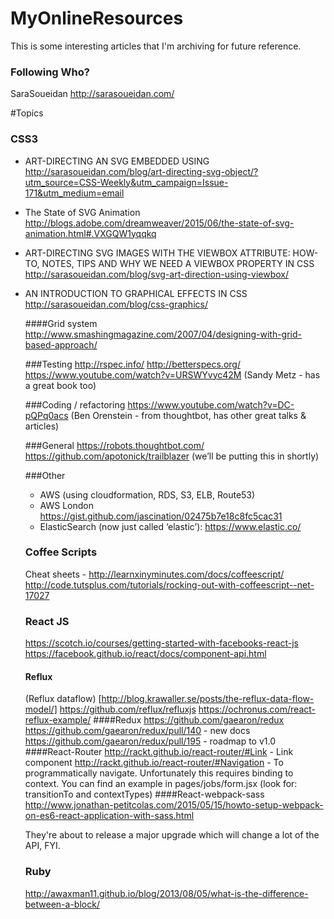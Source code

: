# MyOnlineResources

This is some interesting articles that I'm archiving for future reference.

### Following Who?
SaraSoueidan http://sarasoueidan.com/

#Topics

### CSS3
  - ART-DIRECTING AN SVG EMBEDDED USING <OBJECT>
  http://sarasoueidan.com/blog/art-directing-svg-object/?utm_source=CSS-Weekly&utm_campaign=Issue-171&utm_medium=email
  
  - The State of SVG Animation
  http://blogs.adobe.com/dreamweaver/2015/06/the-state-of-svg-animation.html#.VXGQW1yqqkq
  
  - ART-DIRECTING SVG IMAGES WITH THE VIEWBOX ATTRIBUTE: HOW-TO, NOTES, TIPS AND WHY WE NEED A VIEWBOX PROPERTY IN CSS
  http://sarasoueidan.com/blog/svg-art-direction-using-viewbox/
  
  - AN INTRODUCTION TO GRAPHICAL EFFECTS IN CSS
  http://sarasoueidan.com/blog/css-graphics/

####Grid system
http://www.smashingmagazine.com/2007/04/designing-with-grid-based-approach/

###Testing
http://rspec.info/
http://betterspecs.org/
https://www.youtube.com/watch?v=URSWYvyc42M (Sandy Metz - has a great book too)

###Coding / refactoring
https://www.youtube.com/watch?v=DC-pQPq0acs (Ben Orenstein - from thoughtbot, has other great talks & articles)

###General
https://robots.thoughtbot.com/
https://github.com/apotonick/trailblazer (we’ll be putting this in shortly)

###Other
- AWS (using cloudformation, RDS, S3, ELB, Route53)
- AWS London https://gist.github.com/jascination/02475b7e18c8fc5cac31
- ElasticSearch (now just called ‘elastic’): https://www.elastic.co/

### Coffee Scripts
Cheat sheets - http://learnxinyminutes.com/docs/coffeescript/
http://code.tutsplus.com/tutorials/rocking-out-with-coffeescript--net-17027

### React JS
https://scotch.io/courses/getting-started-with-facebooks-react-js
https://facebook.github.io/react/docs/component-api.html
#### Reflux
(Reflux dataflow) [http://blog.krawaller.se/posts/the-reflux-data-flow-model/]
https://github.com/reflux/refluxjs
https://ochronus.com/react-reflux-example/
####Redux
https://github.com/gaearon/redux
https://github.com/gaearon/redux/pull/140 - new docs
https://github.com/gaearon/redux/pull/195 - roadmap to v1.0
####React-Router
http://rackt.github.io/react-router/#Link - Link component
http://rackt.github.io/react-router/#Navigation - To programmatically navigate. Unfortunately this requires binding to context. You can find an example in pages/jobs/form.jsx (look for: transitionTo and contextTypes)
####React-webpack-sass
http://www.jonathan-petitcolas.com/2015/05/15/howto-setup-webpack-on-es6-react-application-with-sass.html

They're about to release a major upgrade which will change a lot of the API, FYI.

### Ruby
http://awaxman11.github.io/blog/2013/08/05/what-is-the-difference-between-a-block/
